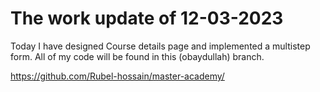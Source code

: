 # The work update of 12-03-2023

Today I have designed Course details page and implemented a multistep form. All of my code will be found in this (obaydullah) branch.

https://github.com/Rubel-hossain/master-academy/
